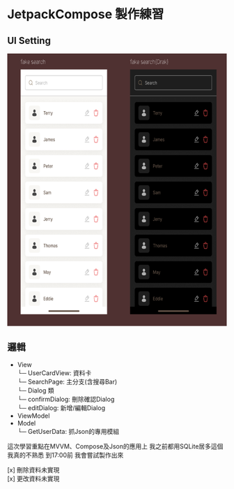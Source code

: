 # JetpackCompose 製作練習

## UI Setting
<img width="657" height="624" alt="image" src="https://github.com/AdamLin0626/JetpackCompose/blob/main/PIC.png" />

## 邏輯
- View  
  └─ UserCardView: 資料卡  
  └─ SearchPage: 主分支(含搜尋Bar)  
  └─ Dialog 類  
      └─ confirmDialog: 刪除確認Dialog  
      └─ editDialog: 新增/編輯Dialog  
- ViewModel  
- Model  
  └─ GetUserData: 抓Json的專用模組  


這次學習重點在MVVM、Compose及Json的應用上
我之前都用SQLite居多這個我真的不熟悉
到17:00前 我會嘗試製作出來

[x] 刪除資料未實現  
[x] 更改資料未實現  
